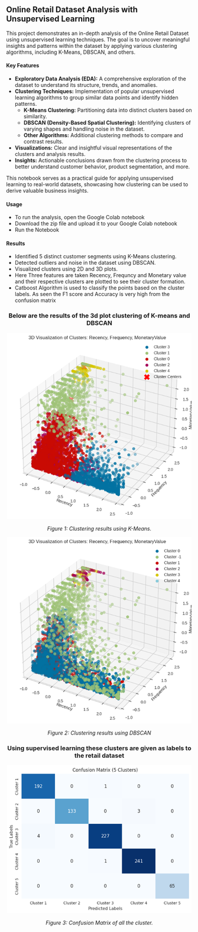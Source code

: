 ## **Online Retail Dataset Analysis with Unsupervised Learning**

This project demonstrates an in-depth analysis of the Online Retail Dataset using unsupervised learning techniques. The goal is to uncover meaningful insights and patterns within the dataset by applying various clustering algorithms, including K-Means, DBSCAN, and others.

#### **Key Features**
- **Exploratory Data Analysis (EDA):** A comprehensive exploration of the dataset to understand its structure, trends, and anomalies.
- **Clustering Techniques:** Implementation of popular unsupervised learning algorithms to group similar data points and identify hidden patterns.
  - **K-Means Clustering:** Partitioning data into distinct clusters based on similarity.
  - **DBSCAN (Density-Based Spatial Clustering):** Identifying clusters of varying shapes and handling noise in the dataset.
  - **Other Algorithms:** Additional clustering methods to compare and contrast results.
- **Visualizations:** Clear and insightful visual representations of the clusters and analysis results.
- **Insights:** Actionable conclusions drawn from the clustering process to better understand customer behavior, product segmentation, and more.

This notebook serves as a practical guide for applying unsupervised learning to real-world datasets, showcasing how clustering can be used to derive valuable business insights.
#### **Usage**
- To run the analysis, open the Google Colab notebook
- Download the zip file and upload it to your Google Colab notebook
- Run the Notebook

#### **Results**
- Identified 5 distinct customer segments using K-Means clustering.
- Detected outliers and noise in the dataset using DBSCAN.
- Visualized clusters using 2D and 3D plots.
- Here Three features are taken Recency, Frequncy and Monetary value and their respective clusters are plotted to see their cluster formation.
- Catboost Algorithm is used to classify the points based on the cluster labels. As seen the F1 score and Accuracy is very high from the confusion matrix

### <div align="center"> **Below are the results of the 3d plot clustering of K-means and DBSCAN** </div>

<div align="center">
    <img src="./images/download (4).png" alt="Clustering Results" width="500">
    <p><em>Figure 1: Clustering results using K-Means.</em></p>
</div>


<div align="center">
    <img src="./images/download (5).png" alt="Clustering Results" width="500">
    <p><em>Figure 2: Clustering results using DBSCAN</em></p>
</div>

### <div align="center"> **Using supervised learning these clusters are given as labels to the retail dataset** </div>

<div align="center">
    <img src="./images/download (6).png" alt="Confusion Matrix" width="500">
    <p><em>Figure 3: Confusion Matrix of all the cluster.</em></p>
</div>
